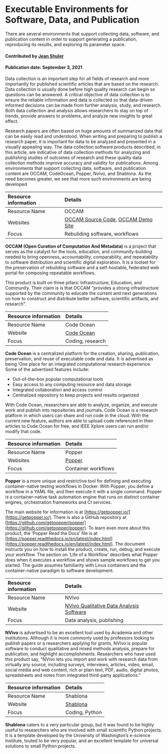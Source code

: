 # Executable Environments for Software, Data, and Publication
<!--deck text start-->
There are several environments that support collecting data, software, and publication content in order to support generating a publication, reproducing its results, and exploring its parameter space.
<!--deck text end-->

#### Contributed by [Jean Shuler](https://github.com/JeanShuler)
#### Publication date: September 3, 2021

Data collection is an important step for all fields of research and more importantly for published scientific articles that are based on the research. Data collection is usually done before high quality research can begin so questions can be answered. A critical objective of data collection is to ensure the reliable information and data is collected so that data-driven informed decisions can be made from further analysis, study, and research. Both data collection and analysis allows researchers to stay on top of trends, provide answers to problems, and analyze new insights to great effect.

Research papers are often based on huge amounts of summarized data that can be easily read and understood. When writing and preparing to publish a research paper, it is important for data to be analyzed and presented in a visually appealing way.  The data collection software products described, in this article, are indicative of data collection methods for analyzing and publishing studies of outcomes of research and these quality data collection methods improve accuracy and validity for publications. Among environments that support collecting data, software, and publication content are OCCAM, CodeOcean, Popper, Nvivo, and Shablona. As the need becomes greater, we see that more such environments are being developed

Resource information | Details 
:--- | :--- 
Resource Name | OCCAM
Websites | [OCCAM Source Code](https://bitbucket.org/occam/workspace/repositories), [OCCAM Demo Site](https://occam.cs.pitt.edu/)
Focus | Rebuliding software, workflows

**OCCAM (Open Curation of Computation And Metadata)** is a project that serves as the catalyst for the tools, education, and community-building needed to bring openness, accountability, comparability, and repeatability to software distribution and scientific digital exploration. It is a toolset for the preservation of rebuilding software and a self-hostable, federated web portal for composing repeatable workflows.

This product is built on three pillars: Infrastructure, Education, and Community. Their claim is is that OCCAM "provides a strong infrastructure supported by the community to educate the current and next generations on how to construct and distribute better software, scientific artifacts, and research”. 

Resource information | Details 
:--- | :--- 
Resource Name | Code Ocean
Website | [Code Ocean](https://codeocean.com/)
Focus | Coding, research

**Code Ocean** is a centralized platform for the creation, sharing, publication, preservation, and reuse of executable code and data.
It is advertised as being ‘One place for an integrated computational research experience. Some of the advertised features include:
* Out-of-the-box popular computational tools
* Easy access to any computing resource and data storage
* Integrated collaboration and access control
* Centralized repository to keep projects and results organized

With Code Ocean, researchers are able to analyze, organize, and execute work and publish into repositories and journals. Code Ocean is a research platform in which users can share and run code in the cloud. With the current new feature, authors are able to upload code referenced in their articles to Code Ocean for free, and IEEE Xplore users can run and/or modify that code. 
 
Resource information | Details 
:--- | :--- 
Resource Name | Popper
Websites | [Popper](https://getpopper.io/)
Focus | Container workflows

**Popper** is a more unique and restrictive tool for defining and executing container-native testing workflows in Docker. With Popper, you define a workflow in a YAML file, and then execute it with a single command. Popper is a container-native task automation engine that runs on distinct container engines, orchestration frameworks and CI services. 

The main website for information is at [https://getpopper.io/](https://getpopper.io/). There is also a GitHub repository at [https://github.com/getpopper/popper](https://github.com/getpopper/popper). To learn even more about this product, the ‘Popper Read the Docs’ file is at [https://popper.readthedocs.io/en/latest/index.html](https://popper.readthedocs.io/en/latest/index.html). The document instructs you on how to install the product, create, run, debug, and execute your workflow. The section on ‘Life of a Workflow’ describes what Popper does when it executes a workflow and shows sample workflows to get you started. The guide assumes familiarity with Linux containers and the container-native paradigm to software development.

Resource information | Details 
:--- | :--- 
Resource Name | NVivo
Website | [NVivo Qualitative Data Analysis Software](https://www.qsrinternational.com/nvivo-qualitative-data-analysis-software/about/nvivo/who-its-for/academia)
Focus | Data analysis, publishing

**NVivo** is advertised to be an excellent tool used by Academia and other institutions. Although it is more commonly used by professors looking to publish papers or a researchers applying for grants, NVivo is popular software to conduct qualitative and mixed methods analysis, prepare for publication, and highlight accomplishments. Researchers who have used this product say, “NVivo lets you import and work with research data from virtually any source, including surveys, interviews, articles, video, email, social media and web content, rich or plain text, PDF, audio, digital photos, spreadsheets and notes from integrated third-party applications.”

Resource information | Details 
:--- | :--- 
Resource Name | Shablona
Website | [Shablona](https://github.com/uwescience/shablona/blob/master/README.md)
Focus | Coding, Python

**Shablona** caters to a very particular group, but it was found to be highly useful to researchers who are involved with small scientific Python projects.  It is a template developed by the University of Washington’s e-science Institute, touted to be very popular, and an excellent template for universal solutions to small Python projects.

<!---
Publish: preview
Topics: Software process improvement, Development tools
Pinned: no
RSS update: 2021-09-03
--->
